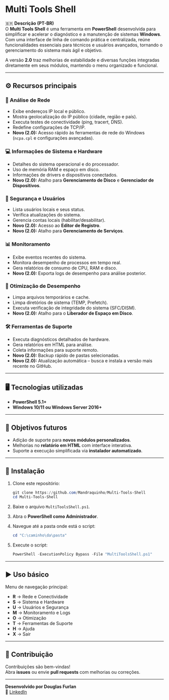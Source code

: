 # Multi Tools Shell

🇧🇷 **Descrição (PT-BR)**  
O **Multi Tools Shell** é uma ferramenta em **PowerShell** desenvolvida para simplificar e acelerar o diagnóstico e a manutenção de sistemas **Windows**.  
Com uma interface de linha de comando prática e centralizada, reúne funcionalidades essenciais para técnicos e usuários avançados, tornando o gerenciamento do sistema mais ágil e objetivo.  

A versão **2.0** traz melhorias de estabilidade e diversas funções integradas diretamente em seus módulos, mantendo o menu organizado e funcional.  

---

## ⚙️ Recursos principais

### 🔗 Análise de Rede
- Exibe endereços IP local e público.  
- Mostra geolocalização do IP público (cidade, região e país).  
- Executa testes de conectividade (ping, tracert, DNS).  
- Redefine configurações de TCP/IP.  
- **Novo (2.0):** Acesso rápido às ferramentas de rede do Windows (`ncpa.cpl` e configurações avançadas).  

### 💻 Informações de Sistema e Hardware
- Detalhes do sistema operacional e do processador.  
- Uso de memória RAM e espaço em disco.  
- Informações de drivers e dispositivos conectados.  
- **Novo (2.0):** Atalho para **Gerenciamento de Disco** e **Gerenciador de Dispositivos**.  

### 🔐 Segurança e Usuários
- Lista usuários locais e seus status.  
- Verifica atualizações do sistema.  
- Gerencia contas locais (habilitar/desabilitar).  
- **Novo (2.0):** Acesso ao **Editor de Registro**.  
- **Novo (2.0):** Atalho para **Gerenciamento de Serviços**.  

### 📊 Monitoramento
- Exibe eventos recentes do sistema.  
- Monitora desempenho de processos em tempo real.  
- Gera relatórios de consumo de CPU, RAM e disco.  
- **Novo (2.0):** Exporta logs de desempenho para análise posterior.  

### 🚀 Otimização de Desempenho
- Limpa arquivos temporários e cache.  
- Limpa diretórios de sistema (TEMP, Prefetch).  
- Executa verificação de integridade do sistema (SFC/DISM).  
- **Novo (2.0):** Atalho para o **Liberador de Espaço em Disco**.  

### 🛠️ Ferramentas de Suporte
- Executa diagnósticos detalhados de hardware.  
- Gera relatórios em HTML para análise.  
- Coleta informações para suporte remoto.  
- **Novo (2.0):** Backup rápido de pastas selecionadas.  
- **Novo (2.0):** Atualização automática – busca e instala a versão mais recente no GitHub.  

---

## 🖥️ Tecnologias utilizadas
- **PowerShell 5.1+**  
- **Windows 10/11 ou Windows Server 2016+**  

---

## 🎯 Objetivos futuros
- Adição de suporte para **novos módulos personalizados**.  
- Melhorias no **relatório em HTML** com interface interativa.  
- Suporte a execução simplificada via **instalador automatizado**.  

---

## 🚀 Instalação

1. Clone este repositório:  
   ```powershell
   git clone https://github.com/Mandraquinho/Multi-Tools-Shell
   cd Multi-Tools-Shell
   ```

2. Baixe o arquivo `MultiToolsShell.ps1`.  

3. Abra o **PowerShell como Administrador**.  

4. Navegue até a pasta onde está o script:  
   ```powershell
   cd "C:\caminho\da\pasta"
   ```

5. Execute o script:  
   ```powershell
   PowerShell -ExecutionPolicy Bypass -File "MultiToolsShell.ps1"
   ```

---

## ▶️ Uso básico

Menu de navegação principal:  

- **R** → Rede e Conectividade  
- **S** → Sistema e Hardware  
- **U** → Usuários e Segurança  
- **M** → Monitoramento e Logs  
- **O** → Otimização  
- **T** → Ferramentas de Suporte  
- **H** → Ajuda  
- **X** → Sair  

---

## 📌 Contribuição
Contribuições são bem-vindas!  
Abra **issues** ou envie **pull requests** com melhorias ou correções.  

---

**Desenvolvido por Douglas Furlan**  
🔗 [LinkedIn](https://www.linkedin.com/in/douglasfurlans)  

